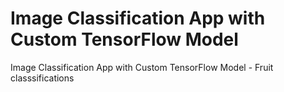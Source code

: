 # Image Classification App with Custom TensorFlow Model
Image Classification App with Custom TensorFlow Model - Fruit classsifications
